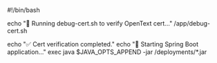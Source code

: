 #!/bin/bash

echo "🔧 Running debug-cert.sh to verify OpenText cert..."
/app/debug-cert.sh

echo "✅ Cert verification completed."
echo "🚀 Starting Spring Boot application..."
exec java $JAVA_OPTS_APPEND -jar /deployments/*.jar
